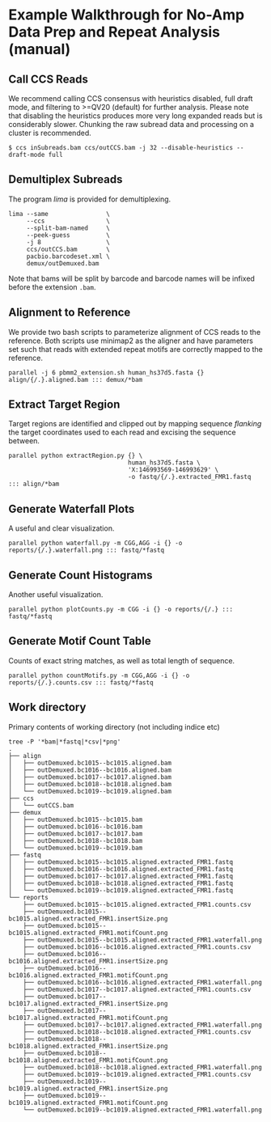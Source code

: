 # Example Walkthrough for No-Amp Data Prep and Repeat Analysis (manual)

## Call CCS Reads
We recommend calling CCS consensus with heuristics disabled, full draft mode, and filtering to >=QV20 (default) for further analysis.  Please note that disabling the heuristics produces more very long expanded reads but is considerably slower.  Chunking the raw subread data and processing on a cluster is recommended.

    $ ccs inSubreads.bam ccs/outCCS.bam -j 32 --disable-heuristics --draft-mode full

## Demultiplex Subreads
The program *lima* is provided for demultiplexing.

    lima --same                \
         --ccs                 \
         --split-bam-named     \
         --peek-guess          \
         -j 8                  \
         ccs/outCCS.bam        \
         pacbio.barcodeset.xml \
         demux/outDemuxed.bam

Note that bams will be split by barcode and barcode names will be infixed before the extension `.bam`.

## Alignment to Reference
We provide two bash scripts to parameterize alignment of CCS reads to the reference.  Both scripts use minimap2 as the aligner and have parameters set such that reads with extended repeat motifs are correctly mapped to the reference.
    
    parallel -j 6 pbmm2_extension.sh human_hs37d5.fasta {} align/{/.}.aligned.bam ::: demux/*bam

## Extract Target Region
Target regions are identified and clipped out by mapping sequence *flanking* the target coordinates used to each read and excising the sequence between.

    parallel python extractRegion.py {} \
                                     human_hs37d5.fasta \
                                     'X:146993569-146993629' \
                                     -o fastq/{/.}.extracted_FMR1.fastq ::: align/*bam 

## Generate Waterfall Plots
A useful and clear visualization.

    parallel python waterfall.py -m CGG,AGG -i {} -o reports/{/.}.waterfall.png ::: fastq/*fastq

## Generate Count Histograms
Another useful visualization.

    parallel python plotCounts.py -m CGG -i {} -o reports/{/.} ::: fastq/*fastq

## Generate Motif Count Table
Counts of exact string matches, as well as total length of sequence.

    parallel python countMotifs.py -m CGG,AGG -i {} -o reports/{/.}.counts.csv ::: fastq/*fastq

## Work directory
Primary contents of working directory (not including indice etc)

    tree -P '*bam|*fastq|*csv|*png'
    .
    ├── align
    │   ├── outDemuxed.bc1015--bc1015.aligned.bam
    │   ├── outDemuxed.bc1016--bc1016.aligned.bam
    │   ├── outDemuxed.bc1017--bc1017.aligned.bam
    │   ├── outDemuxed.bc1018--bc1018.aligned.bam
    │   └── outDemuxed.bc1019--bc1019.aligned.bam
    ├── ccs
    │   └── outCCS.bam
    ├── demux
    │   ├── outDemuxed.bc1015--bc1015.bam
    │   ├── outDemuxed.bc1016--bc1016.bam
    │   ├── outDemuxed.bc1017--bc1017.bam
    │   ├── outDemuxed.bc1018--bc1018.bam
    │   └── outDemuxed.bc1019--bc1019.bam
    ├── fastq
    │   ├── outDemuxed.bc1015--bc1015.aligned.extracted_FMR1.fastq
    │   ├── outDemuxed.bc1016--bc1016.aligned.extracted_FMR1.fastq
    │   ├── outDemuxed.bc1017--bc1017.aligned.extracted_FMR1.fastq
    │   ├── outDemuxed.bc1018--bc1018.aligned.extracted_FMR1.fastq
    │   └── outDemuxed.bc1019--bc1019.aligned.extracted_FMR1.fastq
    └── reports
        ├── outDemuxed.bc1015--bc1015.aligned.extracted_FMR1.counts.csv
        ├── outDemuxed.bc1015--bc1015.aligned.extracted_FMR1.insertSize.png
        ├── outDemuxed.bc1015--bc1015.aligned.extracted_FMR1.motifCount.png
        ├── outDemuxed.bc1015--bc1015.aligned.extracted_FMR1.waterfall.png
        ├── outDemuxed.bc1016--bc1016.aligned.extracted_FMR1.counts.csv
        ├── outDemuxed.bc1016--bc1016.aligned.extracted_FMR1.insertSize.png
        ├── outDemuxed.bc1016--bc1016.aligned.extracted_FMR1.motifCount.png
        ├── outDemuxed.bc1016--bc1016.aligned.extracted_FMR1.waterfall.png
        ├── outDemuxed.bc1017--bc1017.aligned.extracted_FMR1.counts.csv
        ├── outDemuxed.bc1017--bc1017.aligned.extracted_FMR1.insertSize.png
        ├── outDemuxed.bc1017--bc1017.aligned.extracted_FMR1.motifCount.png
        ├── outDemuxed.bc1017--bc1017.aligned.extracted_FMR1.waterfall.png
        ├── outDemuxed.bc1018--bc1018.aligned.extracted_FMR1.counts.csv
        ├── outDemuxed.bc1018--bc1018.aligned.extracted_FMR1.insertSize.png
        ├── outDemuxed.bc1018--bc1018.aligned.extracted_FMR1.motifCount.png
        ├── outDemuxed.bc1018--bc1018.aligned.extracted_FMR1.waterfall.png
        ├── outDemuxed.bc1019--bc1019.aligned.extracted_FMR1.counts.csv
        ├── outDemuxed.bc1019--bc1019.aligned.extracted_FMR1.insertSize.png
        ├── outDemuxed.bc1019--bc1019.aligned.extracted_FMR1.motifCount.png
        └── outDemuxed.bc1019--bc1019.aligned.extracted_FMR1.waterfall.png
